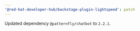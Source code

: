 ```yaml
---
'@red-hat-developer-hub/backstage-plugin-lightspeed': patch
---
```


Updated dependency `@patternfly/chatbot` to `2.2.1`.
